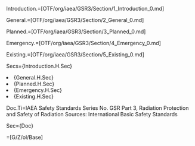 Introduction.=[OTF/org/iaea/GSR3/Section/1_Introduction_0.md]

General.=[OTF/org/iaea/GSR3/Section/2_General_0.md]

Planned.=[OTF/org/iaea/GSR3/Section/3_Planned_0.md]

Emergency.=[OTF/org/iaea/GSR3/Section/4_Emergency_0.md]

Existing.=[OTF/org/iaea/GSR3/Section/5_Existing_0.md]

Secs={Introduction.H.Sec}<li>{General.H.Sec}<li>{Planned.H.Sec}<li>{Emergency.H.Sec}<li>{Existing.H.Sec}

Doc.Ti=IAEA Safety Standards Series No. GSR Part 3, Radiation Protection and Safety of Radiation Sources: International Basic Safety Standards 

Sec={Doc}

=[G/Z/ol/Base]
